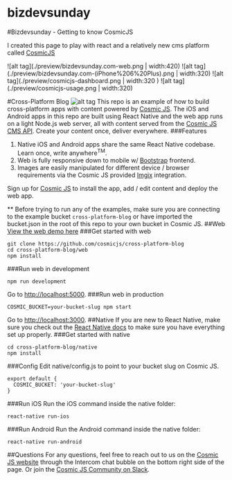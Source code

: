 # bizdevsunday


#Bizdevsunday - Getting to know CosmicJS

I created this page to play with react and a relatively new cms platform called [CosmicJS](https://cosmicjs.com/?ref=962b48a0-ecdf-11e6-800a-6fa37e9a41f0)


![alt tag](./preview/bizdevsunday.com-web.png | width:420)
![alt tag](./preview/bizdevsunday.com-(iPhone%206%20Plus).png | width:320)
![alt tag](./preview/cosmicjs-dashboard.png | width:320 )
![alt tag](./preview/cosmicjs-usage.png | width:320)

#Cross-Platform Blog
![alt tag](https://cosmicjs.com/uploads/21e23d30-8076-11e6-a994-973764f7d6d1-cross-platform-blog.jpg)
This repo is an example of how to build cross-platform apps with content powered by [Cosmic JS](https://cosmicjs.com). The iOS and Android apps in this repo are built using React Native and the web app runs on a light Node.js web server, all with content served from the [Cosmic JS CMS API](https://cosmicjs.com).  Create your content once, deliver everywhere.
###Features
1. Native iOS and Android apps share the same React Native codebase.  Learn once, write anywhere<sup>TM</sup>.
2. Web is fully responsive down to mobile w/ [Bootstrap](http://getbootstrap.com) frontend.<br />
3. Images are easily manipulated for different device / browser requirements via the Cosmic JS provided [Imgix](https://www.imgix.com/) integration.

Sign up for [Cosmic JS](https://cosmicjs.com) to install the app, add / edit content and deploy the web app.

** Before trying to run any of the examples, make sure you are connecting to the example bucket `cross-platform-blog` or have imported the bucket.json in the root of this repo to your own bucket in Cosmic JS.
##Web
[View the web demo here](https://cosmicjs.com/apps/cross-platform-blog/demo)
###Get started with web
```
git clone https://github.com/cosmicjs/cross-platform-blog
cd cross-platform-blog/web
npm install
```
###Run web in development
```
npm run development
```
Go to [http://localhost:5000](http://localhost:5000).
###Run web in production
```
COSMIC_BUCKET=your-bucket-slug npm start
```
Go to [http://localhost:3000](http://localhost:3000).
##Native
If you are new to React Native, make sure you check out the [React Native docs](https://facebook.github.io/react-native/) to make sure you have everything set up properly.
###Get started with native
```
cd cross-platform-blog/native
npm install
```
###Config
Edit native/config.js to point to your bucket slug on Cosmic JS.
```
export default {
  COSMIC_BUCKET: 'your-bucket-slug'
}
```
###Run iOS
Run the iOS command inside the native folder:
```
react-native run-ios
```
###Run Android
Run the Android command inside the native folder:
```
react-native run-android
```
##Questions
For any questions, feel free to reach out to us on the [Cosmic JS website](https://cosmicjs.com/) through the Intercom chat bubble on the bottom right side of the page.  Or join the [Cosmic JS Community on Slack](https://cosmicjs.com/community).
